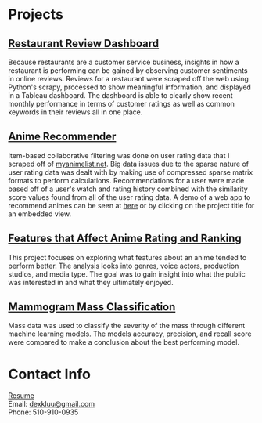 # Projects
## [Restaurant Review Dashboard](https://dexkluu.github.io/Restaurant-Review-Dashboard/)
Because restaurants are a customer service business, insights in how a restaurant is performing can be gained by observing customer sentiments in online reviews. Reviews for a restaurant were scraped off the web using Python's scrapy, processed to show meaningful information, and displayed in a Tableau dashboard. The dashboard is able to clearly show recent monthly performance in terms of customer ratings as well as common keywords in their reviews all in one place.

## [Anime Recommender](https://dexkluu.github.io/Anime-recommender/)
Item-based collaborative filtering was done on user rating data that I scraped off of [myanimelist.net](https://myanimelist.net). Big data issues due to the sparse nature of user rating data was dealt with by making use of compressed sparse matrix formats to perform calculations. Recommendations for a user were made based off of a user's watch and rating history combined with the similarity score values found from all of the user rating data. A demo of a web app to recommend animes can be seen at [here](https://dexkluu.shinyapps.io/animerecommender/) or by clicking on the project title for an embedded view.

## [Features that Affect Anime Rating and Ranking](https://dexkluu.github.io/Features-affecting-animated-media-rating-and-rank/)
This project focuses on exploring what features about an anime tended to perform better. The analysis looks into genres, voice actors, production studios, and media type. The goal was to gain insight into what the public was interested in and what they ultimately enjoyed.

## [Mammogram Mass Classification](https://dexkluu.github.io/Mammogram-Mass-Classification/)
Mass data was used to classify the severity of the mass through different machine learning models. The models accuracy, precision, and recall score were compared to make a conclusion about the best performing model.

# Contact Info
[Resume](https://github.com/dexkluu/Dexter/blob/master/Resume_.pdf) <br>
Email: dexkluu@gmail.com <br>
Phone: 510-910-0935
